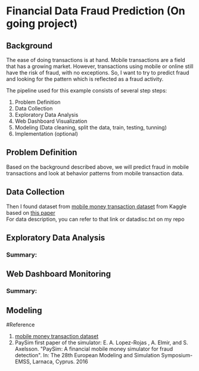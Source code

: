 # Financial Data Fraud Prediction (On going project)

## Background
The ease of doing transactions is at hand. Mobile transactions are a field that has a growing market. However, transactions using mobile or online still have the risk of fraud, with no exceptions. So, I want to try to predict fraud and looking for the pattern which is reflected as a fraud activity.<br>

The pipeline used for this example consists of several step steps:
1. Problem Definition
2. Data Collection
3. Exploratory Data Analysis
4. Web Dashboard Visualization
5. Modeling (Data cleaning, split the data, train, testing, tunning)
5. Implementation (optional)

## Problem Definition
Based on the background described above, we will predict fraud in mobile transactions and look at behavior patterns from mobile transaction data.

## Data Collection
Then I found dataset from <a href="https://www.kaggle.com/datasets/ealaxi/paysim1/code">mobile money transaction dataset</a> from Kaggle based on <a href="https://www.researchgate.net/publication/313138956_PAYSIM_A_FINANCIAL_MOBILE_MONEY_SIMULATOR_FOR_FRAUD_DETECTION">this paper</a><br>
For data description, you can refer to that link or datadisc.txt on my repo

## Exploratory Data Analysis
### Summary:


## Web Dashboard Monitoring
### Summary:

## Modeling


#Reference 
1. <a href="https://www.kaggle.com/datasets/ealaxi/paysim1/code">mobile money transaction dataset</a>
2. PaySim first paper of the simulator:
E. A. Lopez-Rojas , A. Elmir, and S. Axelsson. "PaySim: A financial mobile money simulator for fraud detection". In: The 28th European Modeling and Simulation Symposium-EMSS, Larnaca, Cyprus. 2016

